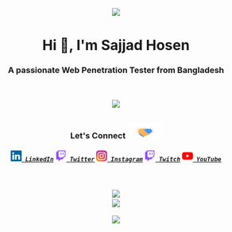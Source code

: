 <p align="center">
  <img src = "https://static.vecteezy.com/system/resources/thumbnails/004/335/409/small/cyber-security-icon-illustration-cyber-security-crime-protection-hacker-infographic-template-presentation-concept-banner-pictogram-icon-set-icons-vector.jpg" />
</p>
<h1 align="center">Hi 👋, I'm Sajjad Hosen</h1>
<h3 align="center">A passionate Web Penetration Tester from Bangladesh</h3>
<h1 align="center">
  <a href="https://git.io/typing-svg">
    <img src="https://readme-typing-svg.herokuapp.com/?lines=Hey!%20How%20you%20doing'?&center=true&size=30">
  </a>
</h1>
<h3 align="center">Let's Connect <img src="https://github.com/sajjadmd/sajjad/blob/main/img/handshake.gif" height="32px"></h3>
<h5 align="center">
  <code><a href="https://www.linkedin.com/in/sajjadcse/" title="LinkedIn Profile"><img height="22" width="22" src="https://github.com/sajjadmd/sajjad/blob/main/img/linkedin.svg"> LinkedIn</a></code>
  <code><a href="https://twitter.com/Mr_Sajjad_Hosen/" title="Twitter Profile"><img height="22" width="22" src="https://github.com/sajjadmd/sajjad/blob/main/img/twitch.svg"> Twitter</a></code>
  <code><a href="https://www.instagram.com/sajjadcseo/" title="Instagram Profile"><img height="22" width="22" src="https://github.com/sajjadmd/sajjad/blob/main/img/instagram.svg"> Instagram</a></code>
  <code><a href="https://www.twitch.tv/sajjadcse"><img alt="Twitch" title="Twitch" height="22" width="22" src="https://github.com/sajjadmd/sajjad/blob/main/img/twitch.svg"> Twitch</a></code>
  <code><a href="https://www.youtube.com/c/MdSajjadHosen"><img alt="YouTube" title="YouTube" height="22" width="22" src="https://github.com/sajjadmd/sajjad/blob/main/img/youtube.svg"> YouTube</a></code>
</h5>

<br>
<p align = "center">
  <img src = "https://github-readme-stats.vercel.app/api?username=sajjadmd&show_icons=true&theme=dark" width = 400 />
  <br>
  <img src = "https://github-readme-streak-stats.herokuapp.com/?user=sajjadmd&theme=dark&hide_border=true" width = 400 />
  <p align="center">
    <img src="https://github-profile-trophy.vercel.app/?username=sajjadmd&theme=gruvbox&no-frame=true&margin-w=10&margin-h=10&column=8">
  </p>
  <!--<img src="https://github-readme-stats.vercel.app/api/top-langs/?username=sajjadmd&theme=dark&hide_border=true" />-->
</p>
<!--
<p>
  <img align="left" width="490" height="165" src="https://github-readme-stats.vercel.app/api?username=sajjadmd&show_icons=true&hide_border=false&line_height=20&title_color=f69673&icon_color=1b93c9&show_owner=true"/>
  <img align="right" width="490" height="165" src="https://github-readme-streak-stats.herokuapp.com/?user=sajjadmd&show_icons=true&hide_border=false&line_height=20&title_color=f69673&icon_color=1b93c9&show_owner=true"/>
  <p>

**sajjadmd/sajjad** is a ✨ _special_ ✨ repository because its `README.md` (this file) appears on your GitHub profile.

Here are some ideas to get you started:

- 🔭 I’m currently working on ...
- 🌱 I’m currently learning ...
- 👯 I’m looking to collaborate on ...
- 🤔 I’m looking for help with ...
- 💬 Ask me about ...
- 📫 How to reach me: ...
- 😄 Pronouns: ...
- ⚡ Fun fact: ...
